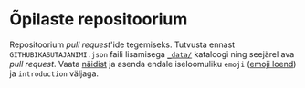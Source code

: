 # Õpilaste repositoorium

Repositoorium *pull request*'ide tegemiseks. Tutvusta ennast `GITHUBIKASUTAJANIMI.json` faili lisamisega [`_data/`](_data/) kataloogi ning seejärel ava *pull request*. Vaata [näidist](_data/romilrobtsenkov.json) ja asenda endale iseloomuliku `emoji` ([emoji loend](http://www.emoji-cheat-sheet.com/)) ja `introduction` väljaga.
